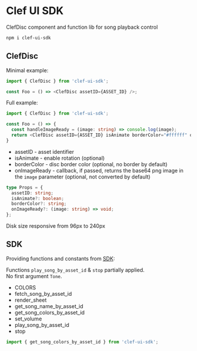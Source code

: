 # Clef UI SDK
  
ClefDisc component and function lib for song playback control  
  
```bash
npm i clef-ui-sdk
```

## ClefDisc

Minimal example:

```js
import { ClefDisc } from 'clef-ui-sdk';

const Foo = () => <ClefDisc assetID={ASSET_ID} />;
```
  
Full example:

```ts
import { ClefDisc } from 'clef-ui-sdk';

const Foo = () => {
  const handleImageReady = (image: string) => console.log(image);
  return <ClefDisc assetID={ASSET_ID} isAnimate borderColor="#ffffff" onImageReady={handleImageReady} />;
}
```
  
- assetID - asset identifier  
- isAnimate - enable rotation (optional)  
- borderColor - disc border color (optional, no border by default)  
- onImageReady - callback, if passed, returns the base64 png image in the `image` parameter (optional, not converted by default)

```ts
type Props = {
  assetID: string;
  isAnimate?: boolean;
  borderColor?: string;
  onImageReady?: (image: string) => void;
};
```
  
Disk size responsive from 96px to 240px  
  
## SDK

Providing functions and constants from [SDK](https://github.com/automainint/clef#sdk):
  
Functions `play_song_by_asset_id` & `stop` partially applied.  
No first argument `Tone`.  
  
- COLORS
- fetch_song_by_asset_id
- render_sheet
- get_song_name_by_asset_id
- get_song_colors_by_asset_id
- set_volume
- play_song_by_asset_id
- stop

```js
import { get_song_colors_by_asset_id } from 'clef-ui-sdk';
```
